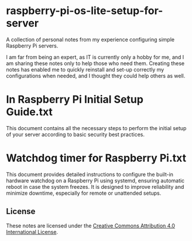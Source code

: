 # raspberry-pi-os-lite-setup-for-server
A collection of personal notes from my experience configuring simple Raspberry Pi servers.

I am far from being an expert, as IT is currently only a hobby for me, and I am sharing these notes only to help those who need them. Creating these notes has enabled me to quickly reinstall and set-up correctly my configurations when needed, and I thought they could help others as well.



In Raspberry Pi Initial Setup Guide.txt
================================
This document contains all the necessary steps to perform the initial setup of your server according to basic security best practices.


Watchdog timer for Raspberry Pi.txt
================================
This document provides detailed instructions to configure the built-in hardware watchdog on a Raspberry Pi using systemd, ensuring automatic reboot in case the system freezes. It is designed to improve reliability and minimize downtime, especially for remote or unattended setups.


## License
These notes are licensed under the [Creative Commons Attribution 4.0 International License](LICENSE).
